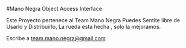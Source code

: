 #Mano Negra Object Access Interface

Este Proyecto pertenece al Team Mano Negra
Puedes Sentite libre de Usarlo y Distribuirlo,
La rueda esta hecha , solo la mejoramos.

Escribe a team.mano.negra@gmail.com


